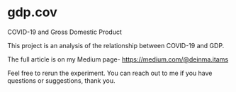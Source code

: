 # gdp.cov

COVID-19 and Gross Domestic Product

This project is an analysis of the relationship between COVID-19 and GDP.

The full article is on my Medium page- https://medium.com/@deinma.itams

Feel free to rerun the experiment. You can reach out to me if you have questions or suggestions, thank you.
